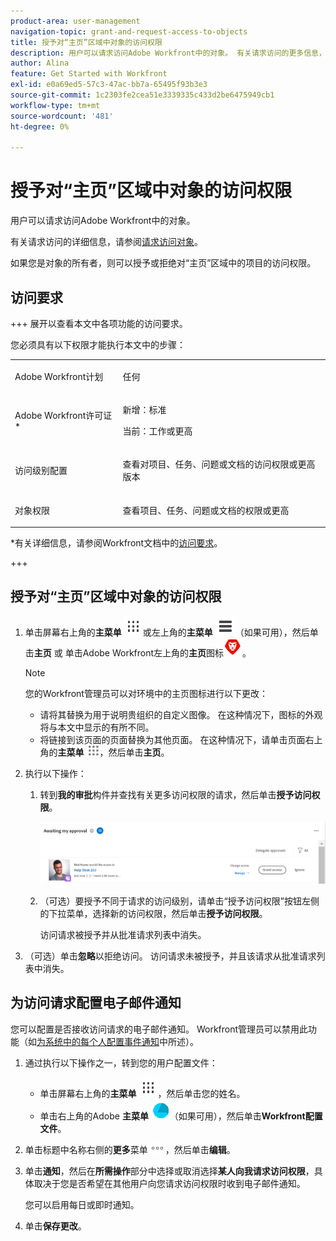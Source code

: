 ```yaml
---
product-area: user-management
navigation-topic: grant-and-request-access-to-objects
title: 授予对“主页”区域中对象的访问权限
description: 用户可以请求访问Adobe Workfront中的对象。 有关请求访问的更多信息，请参阅请求访问对象。
author: Alina
feature: Get Started with Workfront
exl-id: e0a69ed5-57c3-47ac-bb7a-65495f93b3e3
source-git-commit: 1c2303fe2cea51e3339335c433d2be6475949cb1
workflow-type: tm+mt
source-wordcount: '481'
ht-degree: 0%

---
```


# 授予对“主页”区域中对象的访问权限

<!--Audited: 10/2024-->

用户可以请求访问Adobe Workfront中的对象。

有关请求访问的详细信息，请参阅[请求访问对象](../../workfront-basics/grant-and-request-access-to-objects/request-access.md)。

如果您是对象的所有者，则可以授予或拒绝对“主页”区域中的项目的访问权限。

## 访问要求

+++ 展开以查看本文中各项功能的访问要求。

您必须具有以下权限才能执行本文中的步骤：

<table style="table-layout:auto"> 
 <col> 
 <col> 
 <tbody> 
  <tr> 
   <td role="rowheader">Adobe Workfront计划</td> 
   <td> <p>任何</p> </td> 
  </tr> 
  <tr> 
   <td role="rowheader">Adobe Workfront许可证*</td> 
   <td> <p>新增：标准</p> 
   <p>当前：工作或更高</p> </td> 
  </tr> 
  <tr> 
   <td role="rowheader">访问级别配置</td> 
   <td> <p>查看对项目、任务、问题或文档的访问权限或更高版本</p> </td> 
  </tr> 
  <tr> 
   <td role="rowheader">对象权限</td> 
   <td> <p>查看项目、任务、问题或文档的权限或更高</p> </td> 
  </tr> 
 </tbody> 
</table>

*有关详细信息，请参阅Workfront文档中的[访问要求](/help/quicksilver/administration-and-setup/add-users/access-levels-and-object-permissions/access-level-requirements-in-documentation.md)。

+++

## 授予对“主页”区域中对象的访问权限

1. 单击屏幕右上角的&#x200B;**主菜单** ![](assets/dots-main-menu.png)或左上角的&#x200B;**主菜单** ![](assets/lines-main-menu.png)（如果可用），然后单击&#x200B;**主页**
或
单击Adobe Workfront左上角的**主页**&#x200B;图标![](assets/home-icon-30x29.png)。

   >[!NOTE]
   >
   >您的Workfront管理员可以对环境中的主页图标进行以下更改：
   >
   >* 请将其替换为用于说明贵组织的自定义图像。 在这种情况下，图标的外观将与本文中显示的有所不同。
   >* 将链接到该页面的页面替换为其他页面。 在这种情况下，请单击页面右上角的&#x200B;**主菜单** ![](assets/main-menu-icon.png)，然后单击&#x200B;**主页**。

1. 执行以下操作：

   1. 转到&#x200B;**我的审批**&#x200B;构件并查找有关更多访问权限的请求，然后单击&#x200B;**授予访问权限**。

      ![](assets/request-for-access-to-project-in-new-home-approvals-widget.png)

   1. （可选）要授予不同于请求的访问级别，请单击“授予访问权限”按钮左侧的下拉菜单，选择新的访问权限，然后单击&#x200B;**授予访问权限**。

      访问请求被授予并从批准请求列表中消失。

1. （可选）单击&#x200B;**忽略**&#x200B;以拒绝访问。 访问请求未被授予，并且该请求从批准请求列表中消失。

## 为访问请求配置电子邮件通知

您可以配置是否接收访问请求的电子邮件通知。 Workfront管理员可以禁用此功能（如[为系统中的每个人配置事件通知](../../administration-and-setup/manage-workfront/emails/configure-event-notifications-for-everyone-in-the-system.md)中所述）。

1. 通过执行以下操作之一，转到您的用户配置文件：

   * 单击屏幕右上角的&#x200B;**主菜单** ![](assets/dots-main-menu.png)，然后单击您的姓名。
   * 单击右上角的Adobe **主菜单** ![](assets/adobe-blue-main-menu.png)（如果可用），然后单击&#x200B;**Workfront配置文件**。

1. 单击标题中名称右侧的&#x200B;**更多**&#x200B;菜单![](assets/more-icon.png)，然后单击&#x200B;**编辑**。
1. 单击&#x200B;**通知**，然后在&#x200B;**所需操作**&#x200B;部分中选择或取消选择&#x200B;**某人向我请求访问权限**，具体取决于您是否希望在其他用户向您请求访问权限时收到电子邮件通知。

   您可以启用每日或即时通知。

1. 单击&#x200B;**保存更改**。

<!--1. (Conditional) From the legacy Home area, do the following: 
   
   1. In the **Work List**, select the access request you want to manage in the **Approvals** section.  

   ![Screen_Shot_2018-07-02_at_11.35.29_AM.png](assets/screen-shot-2018-07-02-at-11.35.29-am-350x242.png)

   The request displays on the right of the Work List. 

   1. In the upper-right corner, click the grant access button.  
   Depending on the type of access requested, the button name changes. For example, if the requestor asks for View access, the button says **Grant View Access**.  
   ![Grant_Access_2.png](assets/grant-access-2-350x98.png)

   1. (Optional) To grant a different level of access than requested, click the arrow next to the grant access button and select the new access, then click **Grant < Permission level > Access >**.  
   A message appears confirming access was granted.  
   
   1. (Optional) Click **Ignore** to deny access.  
   A message appears confirming access was ignored.-->
